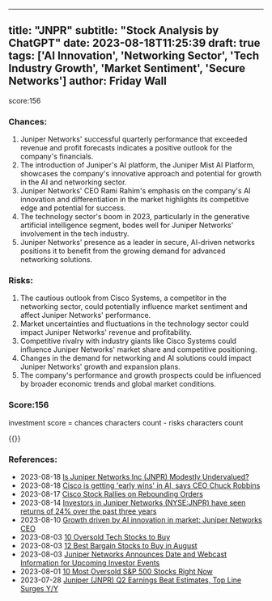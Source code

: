 
---
title: "JNPR"
subtitle: "Stock Analysis by ChatGPT"
date: 2023-08-18T11:25:39
draft: true
tags: ['AI Innovation', 'Networking Sector', 'Tech Industry Growth', 'Market Sentiment', 'Secure Networks']
author: Friday Wall
---

score:156
### Chances:
1. Juniper Networks' successful quarterly performance that exceeded revenue and profit forecasts indicates a positive outlook for the company's financials.
2. The introduction of Juniper's AI platform, the Juniper Mist AI Platform, showcases the company's innovative approach and potential for growth in the AI and networking sector.
3. Juniper Networks' CEO Rami Rahim's emphasis on the company's AI innovation and differentiation in the market highlights its competitive edge and potential for success.
4. The technology sector's boom in 2023, particularly in the generative artificial intelligence segment, bodes well for Juniper Networks' involvement in the tech industry.
5. Juniper Networks' presence as a leader in secure, AI-driven networks positions it to benefit from the growing demand for advanced networking solutions.
### Risks:
1. The cautious outlook from Cisco Systems, a competitor in the networking sector, could potentially influence market sentiment and affect Juniper Networks' performance.
2. Market uncertainties and fluctuations in the technology sector could impact Juniper Networks' revenue and profitability.
3. Competitive rivalry with industry giants like Cisco Systems could influence Juniper Networks' market share and competitive positioning.
4. Changes in the demand for networking and AI solutions could impact Juniper Networks' growth and expansion plans.
5. The company's performance and growth prospects could be influenced by broader economic trends and global market conditions.
### Score:156
investment score = chances characters count - risks characters count

{{<tradingview symbol="NYSE:JNPR">}}
### References:
- 2023-08-18 [Is Juniper Networks Inc (JNPR) Modestly Undervalued?](https://finance.yahoo.com/news/juniper-networks-inc-jnpr-modestly-193338847.html?.tsrc=rss)
- 2023-08-18 [Cisco is getting 'early wins' in AI, says CEO Chuck Robbins](https://finance.yahoo.com/video/cisco-getting-early-wins-ai-165757641.html?.tsrc=rss)
- 2023-08-17 [Cisco Stock Rallies on Rebounding Orders](https://finance.yahoo.com/m/3700c027-016b-375f-8ab9-77a49f30dc0b/cisco-stock-rallies-on.html?.tsrc=rss)
- 2023-08-14 [Investors in Juniper Networks (NYSE:JNPR) have seen returns of 24% over the past three years](https://finance.yahoo.com/news/investors-juniper-networks-nyse-jnpr-105730224.html?.tsrc=rss)
- 2023-08-10 [Growth driven by AI innovation in market: Juniper Networks CEO](https://finance.yahoo.com/video/growth-driven-ai-innovation-market-145930269.html?.tsrc=rss)
- 2023-08-03 [10 Oversold Tech Stocks to Buy](https://finance.yahoo.com/news/10-oversold-tech-stocks-buy-054059465.html?.tsrc=rss)
- 2023-08-03 [12 Best Bargain Stocks to Buy in August](https://finance.yahoo.com/news/12-best-bargain-stocks-buy-053547659.html?.tsrc=rss)
- 2023-08-03 [Juniper Networks Announces Date and Webcast Information for Upcoming Investor Events](https://finance.yahoo.com/news/juniper-networks-announces-date-webcast-201500408.html?.tsrc=rss)
- 2023-08-01 [10 Most Oversold S&P 500 Stocks Right Now](https://finance.yahoo.com/news/10-most-oversold-p-500-171108030.html?.tsrc=rss)
- 2023-07-28 [Juniper (JNPR) Q2 Earnings Beat Estimates, Top Line Surges Y/Y](https://finance.yahoo.com/news/juniper-jnpr-q2-earnings-beat-144900090.html?.tsrc=rss)


                